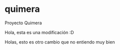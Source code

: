 quimera
=======

Proyecto Quimera

Hola, esta es una modificación :D


Holas, esto es otro cambio que no entiendo muy bien
